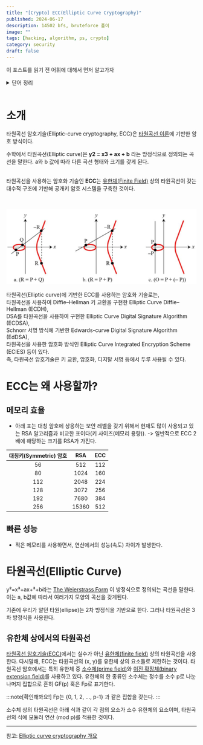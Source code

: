 ```yaml
---
title: "[Crypto] ECC(Elliptic Curve Cryptography)"
published: 2024-06-17
description: 14502 bfs, bruteforce 풀이
image: ""
tags: [hacking, algorithm, ps, crypto]
category: security
draft: false
---
```


이 포스트를 읽기 전 어휘에 대해서 먼저 알고가자

<details><summary>단어 정리</summary>

<!-- summary 아래 한칸 공백 두어야함 -->
* [타원곡선(Elliptic curve)](http://kowon.dongseo.ac.kr/~lbg/web_lecture/it/lec5/lec5.htm)
  * 실수 위에서의 타원곡선은 a와 b가 고정된 실수일 경우에 방정식 y2=x3+ax+b 을 만족하는 (x, y)점들의  집합을 의미
* [디지털 서명](https://ko.wikipedia.org/wiki/디지털서명)
  * 네트워크에서 송신자의 신원을 증명하는 방법
* [암호화](https://ko.wikipedia.org/wiki/암호화)
  * 특별한 지식을 소유한 사람들을 제외하고는 누구든지 읽어볼 수 없도록 알고리즘을 이용하여 정보(평문을 가리킴)를 전달하는 과정
* [암호기술](https://seed.kisa.or.kr/kisa/intro/EgovDefinition.do)
  * 암호기술은 중요한 정보를 읽기 어려운 값으로 변환하여 제 3자가 볼 수 없도록 하는 기술입니다. 암호기술의 안전성은 수학적인 원리에 기반하며, 보안에 있어서 중요한 정보를 직접적으로 보호하는 원천기술
* [암호학에서의 키(KEY)](https://www.cloudflare.com/ko-kr/learning/ssl/what-is-a-cryptographic-key/)
  * 암호 알고리즘과 함께 사용되는 키로 기밀성이 유지되어야 하는 모든 암호키(대칭키, 개인키 등)와 보안매개변수(씨드, 초기값 등)
* [Diffie–Hellman(디피-헬먼)](https://velog.io/@jungbumwoo/%EB%94%94%ED%94%BC-%ED%97%AC%EB%A8%BC-DH-key-Diffie-Hellman-protocol-%EC%9D%B4%EB%9E%80)
  * Diffie-Hellman protocol, DH protocol 은 공개 키를 분배 하는 방안
* [DSA(또는 DSS:Digital Signature Standard)](https://sidneywl2018.tistory.com/52)
  *  미국 정부에의해 공식적으로 승인된 전자서명 기법이다. 가장 대중화 되어있고 이 알고리즘을 Digital Signature Algorithm(DSA) 이라고 부른다.
* [공개키 암호화 알고리즘](https://www.veritas.com/ko/kr/information-center/rsa-encryption)
  * 발신자와 수신자가 서로 다른 키를 사용하여 데이터를 암호화하고 복호화하는 비대칭 알고리즘
*  [RSA 암호화](https://www.veritas.com/ko/kr/information-center/rsa-encryption)
   * RSA는 가장 대표적으로 사용되는 공개 키 알고리즘

</details>

<br>

# 소개

타원곡선 암호기술(Elliptic-curve cryptography, ECC)은 [타원곡선 이론](https://ko.wikipedia.org/wiki/타원곡선)에 기반한 암호 방식이다.

수학에서 타원곡선(Elliptic curve)은 **y2 = x3 + ax + b** 라는 방정식으로 정의되는 곡선을 말한다.
a와 b 값에 따라 다른 곡선 형태와 크기를 갖게 된다. <br> <br>

타원곡선을 사용하는 암호화 기술인 **ECC**는 [유한체(Finite Field)](https://en.wikipedia.org/wiki/Finite_field) 상의 타원곡선이 갖는 대수적 구조에 기반해 공개키 암호 시스템을 구축한 것이다.

<br>



<!-- <img src="./Elliptic-curve_example.png" alt="Elliptic-curve"></img>-->
![타원곡선](./Elliptic-curve_example.png)

타원곡선(Elliptic curve)에 기반한 ECC를 사용하는 암호화 기술로는,<br>
타원곡선을 사용하여 Diffie–Hellman 키 교환을 구현한 Elliptic Curve Diffie–Hellman (ECDH), <br>
DSA를 타원곡선을 사용하여 구현한 Elliptic Curve Digital Signature Algorithm (ECDSA), <br>
Schnorr 서명 방식에 기반한 Edwards-curve Digital Signature Algorithm (EdDSA), <br>
타원곡선을 사용한 암호화 방식인 Elliptic Curve Integrated Encryption Scheme (ECIES) 등이 있다. <br>
즉, 타원곡선 암호기술은 키 교환, 암호화, 디지탈 서명 등에서 두루 사용될 수 있다.


# ECC는 왜 사용할까? 

## **메모리 효율**
  * 아래 표는 대칭 암호에 상응하는 보안 레벨을 갖기 위해서 현재도 많이 사용되고 있는 RSA 알고리즘과 비교한 표이다(키 사이즈(메모리 용량)).  -> 일반적으로 ECC 2배에 해당하는 크기를 RSA가 가진다.

| 대칭키(Symmetric) 암호 | 	RSA  | 	ECC |
|:-----------------:|:-----:|:----:|
|        56         | 	512  | 	112 |
|        80         | 	1024 | 	160 |
|        112        | 2048  | 224  |
|        128        | 3072  | 256  |
|        192        | 7680  | 384  |
|        256        | 15360 | 512  |

## **빠른 성능**
  * 적은 메모리를 사용하면서, 연산에서의 성능(속도) 차이가 발생한다.


# 타원곡선(Elliptic Curve)
y²=x³+ax+³+b라는 [The Weierstrass Form](https://crypto.stanford.edu/pbc/notes/elliptic/weier.html) 이 방정식으로 정의되는 곡선을 말한다.
이는 a, b값에 따라서 여러가지 모양의 곡선을 갖게된다.

기존에 우리가 알던 타원(ellipse)는 2차 방정식을 기반으로 한다. 그러나 타원곡선은 3차 방정식을 사용한다.

## 유한체 상에서의 타원곡선
[타원곡선 암호기술(ECC)](#소개)에서는 실수가 아닌 [유한체(finite field)](#유한체) 상의 타원곡선을 사용한다.
다시말해, ECC는 타원곡선의 (x, y)를 유한체 상의 요소들로 제한하는 것이다.
타원곡선 암호에서는 특히 유한체 중 [소수체(prime field)](https://velog.io/@wansook0316/Finite-Field)와 [이진 확장체(binary extension field)]()를 사용하고 있다.
유한체의 한 종류인 소수체는 정수를 소수 p로 나눈 나머지 집합으로 흔히 GF(p) 혹은 Fp로 표기한다.

:::note[확인해봐요!]
Fp는 {0, 1, 2, ..., p-1} 과 같은 집합을 갖는다.
:::

소수체 상의 타원곡선은 아래 식과 같이 각 점의 요소가 소수 유한체의 요소이며,
타원곡선의 식에 모듈러 연산 (mod p)를 적용한 것이다.

----------------
<!--
ECC는 크게 Prime Curve 혹은 Binary Curve 상에서 정의될 수 있는데, 위에서 설명한 소수체 상에서 정의되는 것을 Prime Curve라 하고, GF(2m) 으로 표현되는 이진 확장 유한체 상에서 정의되는 것을 Binary Curve라 한다.

실수의 타원곡선이 연속적이고 무한한 범위를 갖는 반면, ECC에서 사용하는 타원곡선은 소수체(GF(p)) 혹은 이진 확장 유한체(GF(2m))를 사용하여 점들이 유한하면서 불연속적인 정수값을 갖게 된다. Prime Curve를 사용하는 ECC에서 타원곡선은 E: y2 = x3 + ax + b (mod p) 와 같이 정의된다. 예를 들어, p = 71 인 유한체(F71) 상에서 타원곡선 E: y2 = x3 + 7을 사용한다면, x = 11 일 때, y2 = 113 + 7 (mod 71) = 1338 mod 71 = 60 이 된다. 이때, y2 = 60 (mod 71)을 구하기 위해, 1부터 70까지 순차적으로 y에 대입(전수조사)해 보면, y가 29와 42일 때 60이 나오는 것을 알 수 있다. 아래 그림은 타원곡선 y2 = x3 + 7을 사용할 때, 소수 p가 71인 유한체에서 사용되는 전체 포인트들을 표시한 것이다. 여기서 Fp 상의 타원곡선은 실수에서와 마찬가지로 아벨군의 조건들을 만족한다.

유한체 상의 타원곡선은 연산에서 항상 모듈러 연산(mod p)을 적용하기 때문에, x, y 값이 p-1 보다 크면 모듈러 연산을 통해 나머지 값을 구하게 된다. 또한, 연산에서 음수값이 나오면, 이는 다시 해당 음수값에 상응하는 양수값으로 변환하여 사용한다. 이러한 모듈러 연산으로 인해, 유한체 상의 타원곡선은 x축에 대칭인 -y 값을 갖지 않고, 양수로 변환된 값을 갖는다. 즉, 그래프 상에서 y는 모두 양수이고 중간 지점의 y값을 기준으로 대칭인 모양을 갖는다


## 타원곡선 이산 로그 문제
이산 로그 문제(DLP)는 이산 거듭 제곱의 역으로, ga (mod p) ≡ b 에서 g와 b가 주어졌을 때 a를 구하는 문제이다. ga (mod p)를 계산하는 이산 거듭 제곱은 쉽지만, g와 b만 주어졌을 때 a를 구하기는 매우 어렵다는 점에서 이산 로그 문제는 일방향 함수로 사용된다.

타원곡선 이산 로그 문제(Elliptic Curve Discrete Logarithm Problem, ECDLP)는 타원곡선에서의 이산 로그 문제를 일컫는 것으로, nP = X에서 P와 X를 알고 있을 때 n을 구하는 문제이다. 타원곡선의 스칼라 곱셈에 의해 nP를 빠르게 계산할 수 있지만, 반대로 n을 찾아내는 것은 매우 어렵다는 점에서 ECDLP는 DLP와 같이 일방향 함수로 사용된다. ECDLP는 이산 로그 문제를 타원곡선에 적용한 것으로 통상적으로 포인트 나눗셈 문제라고 부르지 않고 기존 암호시스템의 관습에 따라 타원곡선 이산 로그 문제라고 부른다.

타원곡선에서 스칼라 곱셈은 Double-and-Add 방법과 같은 알고리즘을 사용하여 빠르게 계산될 수 있다. Double-and-Add 방법은 nP에서 n을 이진수로 변환하고, 각 비트를 체크하면서 포인트 더블링과 포인트 덧셈을 하면서 nP 값을 빠르게 계산하는 방법이다.
-->
참고: [Elliptic curve cryptography 개요](http://cryptostudy.xyz/crypto/article/3-ECC-%ED%83%80%EC%9B%90%EA%B3%A1%EC%84%A0%EC%95%94%ED%98%B8)
